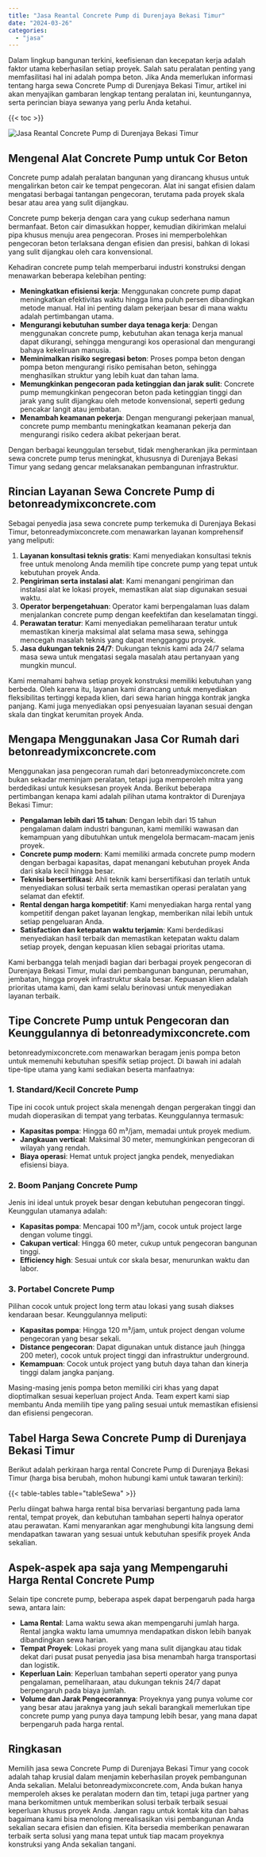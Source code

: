```yaml
---
title: "Jasa Reantal Concrete Pump di Durenjaya Bekasi Timur"
date: "2024-03-26"
categories: 
  - "jasa"
---
```


Dalam lingkup bangunan terkini, keefisienan dan kecepatan kerja adalah faktor utama keberhasilan setiap proyek. Salah satu peralatan penting yang memfasilitasi hal ini adalah pompa beton. Jika Anda memerlukan informasi tentang harga sewa Concrete Pump di Durenjaya Bekasi Timur, artikel ini akan menyajikan gambaran lengkap tentang peralatan ini, keuntungannya, serta perincian biaya sewanya yang perlu Anda ketahui.

{{< toc >}}

![Jasa Reantal Concrete Pump di Durenjaya Bekasi Timur](https://betoncor8.github.io/pump/concrete-pump%20(23).png)

## Mengenal Alat Concrete Pump untuk Cor Beton

Concrete pump adalah peralatan bangunan yang dirancang khusus untuk mengalirkan beton cair ke tempat pengecoran. Alat ini sangat efisien dalam mengatasi berbagai tantangan pengecoran, terutama pada proyek skala besar atau area yang sulit dijangkau.

Concrete pump bekerja dengan cara yang cukup sederhana namun bermanfaat. Beton cair dimasukkan hopper, kemudian dikirimkan melalui pipa khusus menuju area pengecoran. Proses ini memperbolehkan pengecoran beton terlaksana dengan efisien dan presisi, bahkan di lokasi yang sulit dijangkau oleh cara konvensional.

Kehadiran concrete pump telah memperbarui industri konstruksi dengan menawarkan beberapa kelebihan penting:

- **Meningkatkan efisiensi kerja**: Menggunakan concrete pump dapat meningkatkan efektivitas waktu hingga lima puluh persen dibandingkan metode manual. Hal ini penting dalam pekerjaan besar di mana waktu adalah pertimbangan utama.
- **Mengurangi kebutuhan sumber daya tenaga kerja**: Dengan menggunakan concrete pump, kebutuhan akan tenaga kerja manual dapat dikurangi, sehingga mengurangi kos operasional dan mengurangi bahaya kekeliruan manusia.
- **Meminimalkan risiko segregasi beton**: Proses pompa beton dengan pompa beton mengurangi risiko pemisahan beton, sehingga menghasilkan struktur yang lebih kuat dan tahan lama.
- **Memungkinkan pengecoran pada ketinggian dan jarak sulit**: Concrete pump memungkinkan pengecoran beton pada ketinggian tinggi dan jarak yang sulit dijangkau oleh metode konvensional, seperti gedung pencakar langit atau jembatan.
- **Menambah keamanan pekerja**: Dengan mengurangi pekerjaan manual, concrete pump membantu meningkatkan keamanan pekerja dan mengurangi risiko cedera akibat pekerjaan berat.

Dengan berbagai keunggulan tersebut, tidak mengherankan jika permintaan sewa concrete pump terus meningkat, khususnya di Durenjaya Bekasi Timur yang sedang gencar melaksanakan pembangunan infrastruktur.

## Rincian Layanan Sewa Concrete Pump di betonreadymixconcrete.com

Sebagai penyedia jasa sewa concrete pump terkemuka di Durenjaya Bekasi Timur, betonreadymixconcrete.com menawarkan layanan komprehensif yang meliputi:

1. **Layanan konsultasi teknis gratis**: Kami menyediakan konsultasi teknis free untuk menolong Anda memilih tipe concrete pump yang tepat untuk kebutuhan proyek Anda.
2. **Pengiriman serta instalasi alat**: Kami menangani pengiriman dan instalasi alat ke lokasi proyek, memastikan alat siap digunakan sesuai waktu.
3. **Operator berpengetahuan**: Operator kami berpengalaman luas dalam menjalankan concrete pump dengan keefektifan dan keselamatan tinggi.
4. **Perawatan teratur**: Kami menyediakan pemeliharaan teratur untuk memastikan kinerja maksimal alat selama masa sewa, sehingga mencegah masalah teknis yang dapat mengganggu proyek.
5. **Jasa dukungan teknis 24/7**: Dukungan teknis kami ada 24/7 selama masa sewa untuk mengatasi segala masalah atau pertanyaan yang mungkin muncul.

Kami memahami bahwa setiap proyek konstruksi memiliki kebutuhan yang berbeda. Oleh karena itu, layanan kami dirancang untuk menyediakan fleksibilitas tertinggi kepada klien, dari sewa harian hingga kontrak jangka panjang. Kami juga menyediakan opsi penyesuaian layanan sesuai dengan skala dan tingkat kerumitan proyek Anda.

## Mengapa Menggunakan Jasa Cor Rumah dari betonreadymixconcrete.com

Menggunakan jasa pengecoran rumah dari betonreadymixconcrete.com bukan sekadar meminjam peralatan, tetapi juga memperoleh mitra yang berdedikasi untuk kesuksesan proyek Anda. Berikut beberapa pertimbangan kenapa kami adalah pilihan utama kontraktor di Durenjaya Bekasi Timur:

- **Pengalaman lebih dari 15 tahun**: Dengan lebih dari 15 tahun pengalaman dalam industri bangunan, kami memiliki wawasan dan kemampuan yang dibutuhkan untuk mengelola bermacam-macam jenis proyek.
- **Concrete pump modern**: Kami memiliki armada concrete pump modern dengan berbagai kapasitas, dapat menangani kebutuhan proyek Anda dari skala kecil hingga besar.
- **Teknisi bersertifikasi**: Ahli teknik kami bersertifikasi dan terlatih untuk menyediakan solusi terbaik serta memastikan operasi peralatan yang selamat dan efektif.
- **Rental dengan harga kompetitif**: Kami menyediakan harga rental yang kompetitif dengan paket layanan lengkap, memberikan nilai lebih untuk setiap pengeluaran Anda.
- **Satisfaction dan ketepatan waktu terjamin**: Kami berdedikasi menyediakan hasil terbaik dan memastikan ketepatan waktu dalam setiap proyek, dengan kepuasan klien sebagai prioritas utama.

Kami berbangga telah menjadi bagian dari berbagai proyek pengecoran di Durenjaya Bekasi Timur, mulai dari pembangunan bangunan, perumahan, jembatan, hingga proyek infrastruktur skala besar. Kepuasan klien adalah prioritas utama kami, dan kami selalu berinovasi untuk menyediakan layanan terbaik.

## Tipe Concrete Pump untuk Pengecoran dan Keunggulannya di betonreadymixconcrete.com

betonreadymixconcrete.com menawarkan beragam jenis pompa beton untuk memenuhi kebutuhan spesifik setiap project. Di bawah ini adalah tipe-tipe utama yang kami sediakan beserta manfaatnya:

### 1\. Standard/Kecil Concrete Pump

Tipe ini cocok untuk project skala menengah dengan pergerakan tinggi dan mudah dioperasikan di tempat yang terbatas. Keunggulannya termasuk:

- **Kapasitas pompa**: Hingga 60 m³/jam, memadai untuk proyek medium.
- **Jangkauan vertical**: Maksimal 30 meter, memungkinkan pengecoran di wilayah yang rendah.
- **Biaya operasi**: Hemat untuk project jangka pendek, menyediakan efisiensi biaya.

### 2\. Boom Panjang Concrete Pump

Jenis ini ideal untuk proyek besar dengan kebutuhan pengecoran tinggi. Keunggulan utamanya adalah:

- **Kapasitas pompa**: Mencapai 100 m³/jam, cocok untuk project large dengan volume tinggi.
- **Cakupan vertical**: Hingga 60 meter, cukup untuk pengecoran bangunan tinggi.
- **Efficiency high**: Sesuai untuk cor skala besar, menurunkan waktu dan labor.

### 3\. Portabel Concrete Pump

Pilihan cocok untuk project long term atau lokasi yang susah diakses kendaraan besar. Keunggulannya meliputi:

- **Kapasitas pompa**: Hingga 120 m³/jam, untuk project dengan volume pengecoran yang besar sekali.
- **Distance pengecoran**: Dapat digunakan untuk distance jauh (hingga 200 meter), cocok untuk project tinggi dan infrastruktur underground.
- **Kemampuan**: Cocok untuk project yang butuh daya tahan dan kinerja tinggi dalam jangka panjang.

Masing-masing jenis pompa beton memiliki ciri khas yang dapat dioptimalkan sesuai keperluan project Anda. Team expert kami siap membantu Anda memilih tipe yang paling sesuai untuk memastikan efisiensi dan efisiensi pengecoran.

## Tabel Harga Sewa Concrete Pump di Durenjaya Bekasi Timur

Berikut adalah perkiraan harga rental Concrete Pump di Durenjaya Bekasi Timur (harga bisa berubah, mohon hubungi kami untuk tawaran terkini):

{{< table-tables table="tableSewa" >}}

Perlu diingat bahwa harga rental bisa bervariasi bergantung pada lama rental, tempat proyek, dan kebutuhan tambahan seperti halnya operator atau perawatan. Kami menyarankan agar menghubungi kita langsung demi mendapatkan tawaran yang sesuai untuk kebutuhan spesifik proyek Anda sekalian.

## Aspek-aspek apa saja yang Mempengaruhi Harga Rental Concrete Pump

Selain tipe concrete pump, beberapa aspek dapat berpengaruh pada harga sewa, antara lain:

- **Lama Rental**: Lama waktu sewa akan mempengaruhi jumlah harga. Rental jangka waktu lama umumnya mendapatkan diskon lebih banyak dibandingkan sewa harian.
- **Tempat Proyek**: Lokasi proyek yang mana sulit dijangkau atau tidak dekat dari pusat pusat penyedia jasa bisa menambah harga transportasi dan logistik.
- **Keperluan Lain**: Keperluan tambahan seperti operator yang punya pengalaman, pemeliharaan, atau dukungan teknis 24/7 dapat berpengaruh pada biaya jumlah.
- **Volume dan Jarak Pengecorannya**: Proyeknya yang punya volume cor yang besar atau jaraknya yang jauh sekali barangkali memerlukan tipe concrete pump yang punya daya tampung lebih besar, yang mana dapat berpengaruh pada harga rental.

## Ringkasan

Memilih jasa sewa Concrete Pump di Durenjaya Bekasi Timur yang cocok adalah tahap krusial dalam menjamin keberhasilan proyek pembangunan Anda sekalian. Melalui betonreadymixconcrete.com, Anda bukan hanya memperoleh akses ke peralatan modern dan tim, tetapi juga partner yang mana berkomitmen untuk memberikan solusi terbaik terbaik sesuai keperluan khusus proyek Anda. Jangan ragu untuk kontak kita dan bahas bagaimana kami bisa menolong merealisasikan visi pembangunan Anda sekalian secara efisien dan efisien. Kita bersedia memberikan penawaran terbaik serta solusi yang mana tepat untuk tiap macam proyeknya konstruksi yang Anda sekalian tangani.
